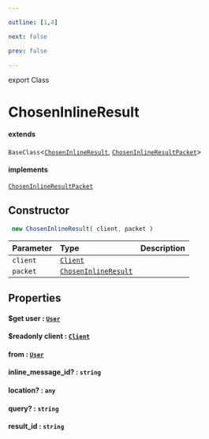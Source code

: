 ```yaml
---

outline: [1,4]

next: false

prev: false

---
```


export Class
# ChosenInlineResult
#### extends
 `BaseClass`<[`ChosenInlineResult`](./ChosenInlineResult.md), [`ChosenInlineResultPacket`](../interfaces/ChosenInlineResultPacket.md)>
#### implements
 [`ChosenInlineResultPacket`](../interfaces/ChosenInlineResultPacket.md)

## Constructor
```ts
 new ChosenInlineResult( client, packet )
 ```
| Parameter | Type | Description |
| :--- | :--- | :--- |
| `client` | [`Client`](./Client.md) | |
| `packet` | [`ChosenInlineResult`](./ChosenInlineResult.md) | |

## Properties

#### $get user : [`User`](./User.md)

#### $readonly client : [`Client`](./Client.md)

#### from : [`User`](./User.md)

#### inline_message_id? : `string`

#### location? : `any`

#### query? : `string`

#### result_id : `string`
